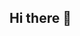 ## Hi there 👋

<!--
**Pannem-Lokesh/Pannem-Lokesh** is a ✨ _special_ ✨ repository because its `README.md` (this file) appears on your GitHub profile.

Here are some ideas to get you started:

- 🌱 I’m currently learning about cybersecurity course
- 👯 I’m looking to collaborate on linux operators especially kali
- 🤔 I’m looking for help with good developer
- 💬 Ask me about new things
- 📫 How to reach me:
- my mail id:lokeshpannem11@gmail.com

